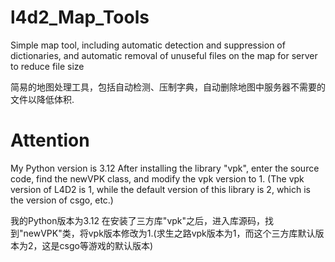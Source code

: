 # l4d2_Map_Tools
Simple map tool, including automatic detection and suppression of dictionaries, and automatic removal of unuseful files on the map for server to reduce file size

简易的地图处理工具，包括自动检测、压制字典，自动删除地图中服务器不需要的文件以降低体积.
# Attention
My Python version is 3.12
After installing the library "vpk", enter the source code, find the newVPK class, and modify the vpk version to 1. (The vpk version of L4D2 is 1, while the default version of this library is 2, which is the version of csgo, etc.)

我的Python版本为3.12
在安装了三方库"vpk"之后，进入库源码，找到"newVPK"类，将vpk版本修改为1.(求生之路vpk版本为1，而这个三方库默认版本为2，这是csgo等游戏的默认版本)

